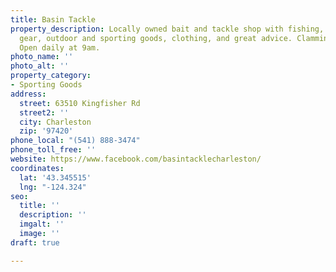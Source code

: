 ```yaml
---
title: Basin Tackle
property_description: Locally owned bait and tackle shop with fishing, crabbing, clamming
  gear, outdoor and sporting goods, clothing, and great advice. Clamming classes offered.
  Open daily at 9am.
photo_name: ''
photo_alt: ''
property_category:
- Sporting Goods
address:
  street: 63510 Kingfisher Rd
  street2: ''
  city: Charleston
  zip: '97420'
phone_local: "(541) 888-3474"
phone_toll_free: ''
website: https://www.facebook.com/basintacklecharleston/
coordinates:
  lat: '43.345515'
  lng: "-124.324"
seo:
  title: ''
  description: ''
  imgalt: ''
  image: ''
draft: true

---
```

